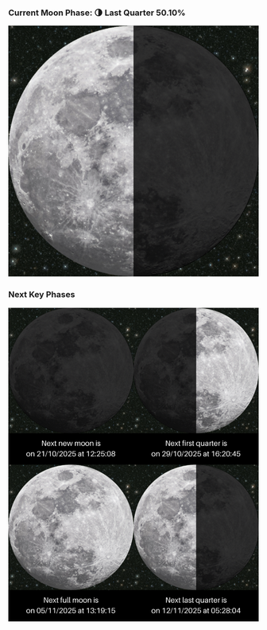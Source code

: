 ### Current Moon Phase: 🌗 Last Quarter 50.10%
![Moon Phase](moonphase.png)
### Next Key Phases
![Gallery](gallery.png)